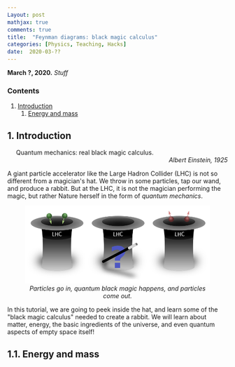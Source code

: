 ```yaml
---
Layout: post
mathjax: true
comments: true
title:  "Feynman diagrams: black magic calculus"
categories: [Physics, Teaching, Hacks]
date:  2020-03-??
---
```


**March ?, 2020.** *Stuff*

### Contents

1. <a href="#sec-1">Introduction</a>
   1. <a href="#sec-1-1">Energy and mass</a>

## 1. Introduction <a id="sec-1" name="sec-1"></a>

<span style="padding-left: 20px; display:block">
Quantum mechanics: real black magic calculus.
</span>

<div style="text-align: right"><i>Albert Einstein, 1925</i> </div>

A giant particle accelerator like the Large Hadron Collider (LHC) is
not so different from a magician's hat.
We throw in some particles, tap our wand, and produce a rabbit.
But at the LHC, it is not the magician performing the magic, but
rather Nature herself in the form of *quantum mechanics*.

<figure>
    <div style="text-align:center"><img src
    ="/images/posts/feynman1.png"/>
		    <figcaption><i>Particles go in, quantum black magic
    happens, and particles come out.</i></figcaption>
	</div>
	</figure>

In this tutorial, we are going to peek inside the hat, and learn some
of the "black magic calculus" needed to create a rabbit.
We will learn about matter, energy, the basic ingredients of the
universe, and even quantum aspects of empty space itself!

## 1.1. Energy and mass <a id="sec-1-1" name="sec-1-1"></a>
